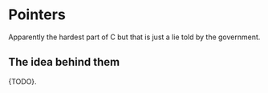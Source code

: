 # Pointers

Apparently the hardest part of C but that is just a lie told by the government.


## The idea behind them

{TODO}.
